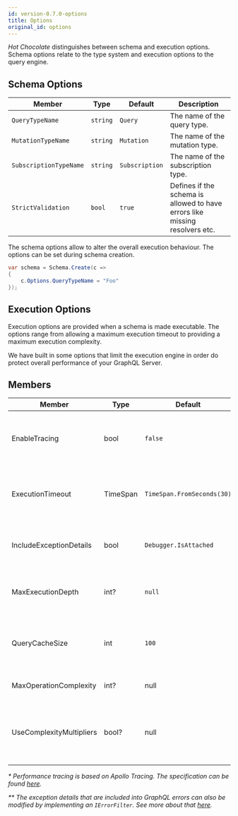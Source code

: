 ```yaml
---
id: version-0.7.0-options
title: Options
original_id: options
---
```


_Hot Chocolate_ distinguishes between schema and execution options. Schema options relate to the type system and execution options to the query engine.

## Schema Options

| Member               | Type   | Default        | Description                                                                 |
| -------------------- | ------ | -------------- | --------------------------------------------------------------------------- |
| `QueryTypeName`        | `string` | `Query`        | The name of the query type.                                                 |
| `MutationTypeName`     | `string` | `Mutation`     | The name of the mutation type.                                              |
| `SubscriptionTypeName` | `string` | `Subscription` | The name of the subscription type.                                          |
| `StrictValidation`     | `bool`   | `true`         | Defines if the schema is allowed to have errors like missing resolvers etc. |

The schema options allow to alter the overall execution behaviour. The options can be set during schema creation.

```csharp
var schema = Schema.Create(c =>
{
    c.Options.QueryTypeName = "Foo"
});
```

## Execution Options

Execution options are provided when a schema is made executable. The options range from allowing a maximum execution timeout to providing a maximum execution complexity.

We have built in some options that limit the execution engine in order do protect overall performance of your GraphQL Server.

## Members

| Member                  | Type     | Default                    | Description                                                         |
| ----------------------- | -------- | -------------------------- | ------------------------------------------------------------------- |
| EnableTracing           | bool     | `false`                    | Enables tracing for performance measurement of query requests. _\*_ |
| ExecutionTimeout        | TimeSpan | `TimeSpan.FromSeconds(30)` | The maximum allowed execution time of a query.                      |
| IncludeExceptionDetails | bool     | `Debugger.IsAttached`      | Includes exeption details into the GraphQL errors. _\*\*_           |
| MaxExecutionDepth       | int?     | `null`                     | The maximum allowed query depth of a query.                         |
| QueryCacheSize          | int      | `100`                      | The amount of queries that can be cached for faster execution.      |
| MaxOperationComplexity          | int?      | null                      | The allowed complexity of queries.      |
| UseComplexityMultipliers          | bool?      | null                      | Specifies if multiplier arguments are used to calculate the query complexity.      |

_\* Performance tracing is based on Apollo Tracing. The specification can be found [here](https://github.com/apollographql/apollo-tracing)._

_\*\* The exception details that are included into GraphQL errors can also be modified by implementing an `IErrorFilter`. See more about that [here](error-filter.md)._
